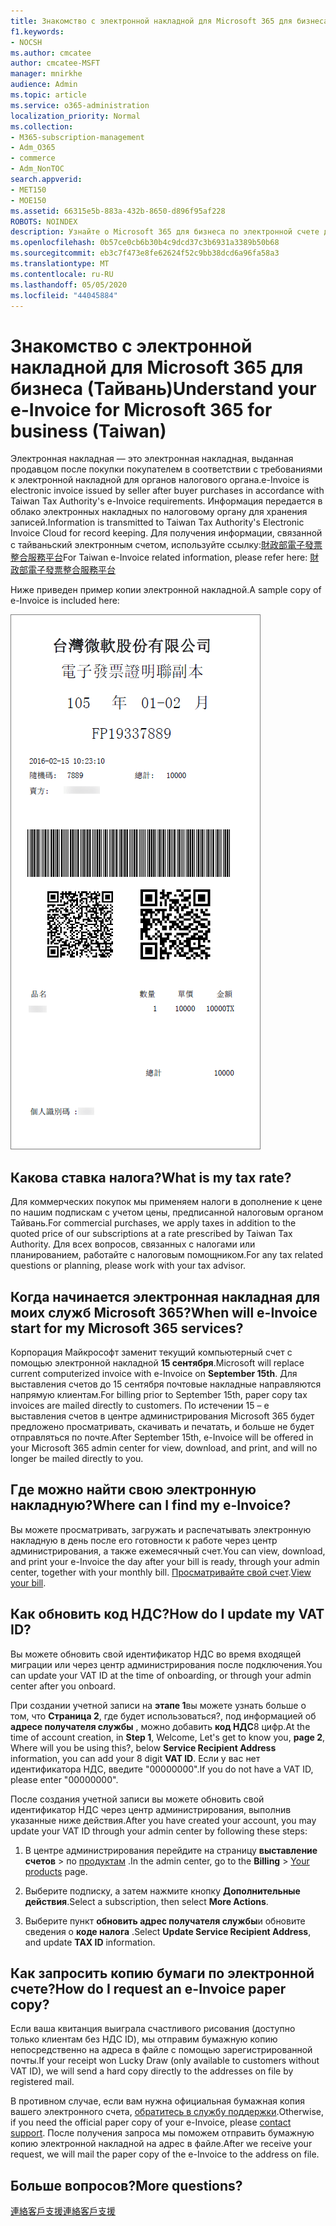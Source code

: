 ```yaml
---
title: Знакомство с электронной накладной для Microsoft 365 для бизнеса (Тайвань)
f1.keywords:
- NOCSH
ms.author: cmcatee
author: cmcatee-MSFT
manager: mnirkhe
audience: Admin
ms.topic: article
ms.service: o365-administration
localization_priority: Normal
ms.collection:
- M365-subscription-management
- Adm_O365
- commerce
- Adm_NonTOC
search.appverid:
- MET150
- MOE150
ms.assetid: 66315e5b-883a-432b-8650-d896f95af228
ROBOTS: NOINDEX
description: Узнайте о Microsoft 365 для бизнеса по электронной счете для Тайваня.
ms.openlocfilehash: 0b57ce0cb6b30b4c9dcd37c3b6931a3389b50b68
ms.sourcegitcommit: eb3c7f473e8fe62624f52c9bb38dcd6a96fa58a3
ms.translationtype: MT
ms.contentlocale: ru-RU
ms.lasthandoff: 05/05/2020
ms.locfileid: "44045884"
---
```

# <a name="understand-your-e-invoice-for-microsoft-365-for-business-taiwan"></a><span data-ttu-id="94e35-103">Знакомство с электронной накладной для Microsoft 365 для бизнеса (Тайвань)</span><span class="sxs-lookup"><span data-stu-id="94e35-103">Understand your e-Invoice for Microsoft 365 for business (Taiwan)</span></span>

<span data-ttu-id="94e35-104">Электронная накладная — это электронная накладная, выданная продавцом после покупки покупателем в соответствии с требованиями к электронной накладной для органов налогового органа.</span><span class="sxs-lookup"><span data-stu-id="94e35-104">e-Invoice is electronic invoice issued by seller after buyer purchases in accordance with Taiwan Tax Authority's e-Invoice requirements.</span></span> <span data-ttu-id="94e35-105">Информация передается в облако электронных накладных по налоговому органу для хранения записей.</span><span class="sxs-lookup"><span data-stu-id="94e35-105">Information is transmitted to Taiwan Tax Authority's Electronic Invoice Cloud for record keeping.</span></span> <span data-ttu-id="94e35-106">Для получения информации, связанной с тайваньский электронным счетом, используйте ссылку:<a href="https://www.einvoice.nat.gov.tw/" target="_blank">財政部電子發票整合服務平台</a></span><span class="sxs-lookup"><span data-stu-id="94e35-106">For Taiwan e-Invoice related information, please refer here: <a href="https://www.einvoice.nat.gov.tw/" target="_blank">財政部電子發票整合服務平台</a></span></span>
  
<span data-ttu-id="94e35-107">Ниже приведен пример копии электронной накладной.</span><span class="sxs-lookup"><span data-stu-id="94e35-107">A sample copy of e-Invoice is included here:</span></span>
  
![Тайваньский e – счет.](../../media/01a275ad-54a9-4b76-ac03-4b288508b161.png)
  
## <a name="what-is-my-tax-rate"></a><span data-ttu-id="94e35-109">Какова ставка налога?</span><span class="sxs-lookup"><span data-stu-id="94e35-109">What is my tax rate?</span></span>

<span data-ttu-id="94e35-110">Для коммерческих покупок мы применяем налоги в дополнение к цене по нашим подпискам с учетом цены, предписанной налоговым органом Тайвань.</span><span class="sxs-lookup"><span data-stu-id="94e35-110">For commercial purchases, we apply taxes in addition to the quoted price of our subscriptions at a rate prescribed by Taiwan Tax Authority.</span></span> <span data-ttu-id="94e35-111">Для всех вопросов, связанных с налогами или планированием, работайте с налоговым помощником.</span><span class="sxs-lookup"><span data-stu-id="94e35-111">For any tax related questions or planning, please work with your tax advisor.</span></span>
  
## <a name="when-will-e-invoice-start-for-my-microsoft-365-services"></a><span data-ttu-id="94e35-112">Когда начинается электронная накладная для моих служб Microsoft 365?</span><span class="sxs-lookup"><span data-stu-id="94e35-112">When will e-Invoice start for my Microsoft 365 services?</span></span>

<span data-ttu-id="94e35-113">Корпорация Майкрософт заменит текущий компьютерный счет с помощью электронной накладной **15 сентября**.</span><span class="sxs-lookup"><span data-stu-id="94e35-113">Microsoft will replace current computerized invoice with e-Invoice on **September 15th**.</span></span> <span data-ttu-id="94e35-114">Для выставления счетов до 15 сентября почтовые накладные направляются напрямую клиентам.</span><span class="sxs-lookup"><span data-stu-id="94e35-114">For billing prior to September 15th, paper copy tax invoices are mailed directly to customers.</span></span> <span data-ttu-id="94e35-115">По истечении 15 – е выставления счетов в центре администрирования Microsoft 365 будет предложено просматривать, скачивать и печатать, и больше не будет отправляться по почте.</span><span class="sxs-lookup"><span data-stu-id="94e35-115">After September 15th, e-Invoice will be offered in your Microsoft 365 admin center for view, download, and print, and will no longer be mailed directly to you.</span></span> 
  
## <a name="where-can-i-find-my-e-invoice"></a><span data-ttu-id="94e35-116">Где можно найти свою электронную накладную?</span><span class="sxs-lookup"><span data-stu-id="94e35-116">Where can I find my e-Invoice?</span></span>

<span data-ttu-id="94e35-117">Вы можете просматривать, загружать и распечатывать электронную накладную в день после его готовности к работе через центр администрирования, а также ежемесячный счет.</span><span class="sxs-lookup"><span data-stu-id="94e35-117">You can view, download, and print your e-Invoice the day after your bill is ready, through your admin center, together with your monthly bill.</span></span> <span data-ttu-id="94e35-118">[Просматривайте свой счет](view-your-bill-or-invoice.md).</span><span class="sxs-lookup"><span data-stu-id="94e35-118">[View your bill](view-your-bill-or-invoice.md).</span></span>
  
## <a name="how-do-i-update-my-vat-id"></a><span data-ttu-id="94e35-119">Как обновить код НДС?</span><span class="sxs-lookup"><span data-stu-id="94e35-119">How do I update my VAT ID?</span></span>

<span data-ttu-id="94e35-120">Вы можете обновить свой идентификатор НДС во время входящей миграции или через центр администрирования после подключения.</span><span class="sxs-lookup"><span data-stu-id="94e35-120">You can update your VAT ID at the time of onboarding, or through your admin center after you onboard.</span></span>
  
<span data-ttu-id="94e35-121">При создании учетной записи на **этапе 1**вы можете узнать больше о том, что **Страница 2**, где будет использоваться?, под информацией об **адресе получателя службы** , можно добавить **код НДС**8 цифр.</span><span class="sxs-lookup"><span data-stu-id="94e35-121">At the time of account creation, in **Step 1**, Welcome, Let's get to know you, **page 2**, Where will you be using this?, below **Service Recipient Address** information, you can add your 8 digit **VAT ID**.</span></span> <span data-ttu-id="94e35-122">Если у вас нет идентификатора НДС, введите "00000000".</span><span class="sxs-lookup"><span data-stu-id="94e35-122">If you do not have a VAT ID, please enter "00000000".</span></span>
  
<span data-ttu-id="94e35-123">После создания учетной записи вы можете обновить свой идентификатор НДС через центр администрирования, выполнив указанные ниже действия.</span><span class="sxs-lookup"><span data-stu-id="94e35-123">After you have created your account, you may update your VAT ID through your admin center by following these steps:</span></span>
  
1. <span data-ttu-id="94e35-124">В центре администрирования перейдите на страницу **выставление счетов** \> по <a href="https://go.microsoft.com/fwlink/p/?linkid=842054" target="_blank">продуктам</a> .</span><span class="sxs-lookup"><span data-stu-id="94e35-124">In the admin center, go to the **Billing** \> <a href="https://go.microsoft.com/fwlink/p/?linkid=842054" target="_blank">Your products</a> page.</span></span>
    
2. <span data-ttu-id="94e35-125">Выберите подписку, а затем нажмите кнопку **Дополнительные действия**.</span><span class="sxs-lookup"><span data-stu-id="94e35-125">Select a subscription, then select **More Actions**.</span></span>
    
3. <span data-ttu-id="94e35-126">Выберите пункт **обновить адрес получателя службы**и обновите сведения о **коде налога** .</span><span class="sxs-lookup"><span data-stu-id="94e35-126">Select **Update Service Recipient Address**, and update **TAX ID** information.</span></span> 
    
## <a name="how-do-i-request-an-e-invoice-paper-copy"></a><span data-ttu-id="94e35-127">Как запросить копию бумаги по электронной счете?</span><span class="sxs-lookup"><span data-stu-id="94e35-127">How do I request an e-Invoice paper copy?</span></span>

<span data-ttu-id="94e35-128">Если ваша квитанция выиграла счастливого рисования (доступно только клиентам без НДС ID), мы отправим бумажную копию непосредственно на адреса в файле с помощью зарегистрированной почты.</span><span class="sxs-lookup"><span data-stu-id="94e35-128">If your receipt won Lucky Draw (only available to customers without VAT ID), we will send a hard copy directly to the addresses on file by registered mail.</span></span>
  
<span data-ttu-id="94e35-129">В противном случае, если вам нужна официальная бумажная копия вашего электронного счета, [обратитесь в службу поддержки](../../admin/contact-support-for-business-products.md).</span><span class="sxs-lookup"><span data-stu-id="94e35-129">Otherwise, if you need the official paper copy of your e-Invoice, please [contact support](../../admin/contact-support-for-business-products.md).</span></span> <span data-ttu-id="94e35-130">После получения запроса мы поможем отправить бумажную копию электронной накладной на адрес в файле.</span><span class="sxs-lookup"><span data-stu-id="94e35-130">After we receive your request, we will mail the paper copy of the e-Invoice to the address on file.</span></span>
  
## <a name="more-questions"></a><span data-ttu-id="94e35-131">Больше вопросов?</span><span class="sxs-lookup"><span data-stu-id="94e35-131">More questions?</span></span>

[<span data-ttu-id="94e35-132">連絡客戶支援</span><span class="sxs-lookup"><span data-stu-id="94e35-132">連絡客戶支援</span></span>](../../admin/contact-support-for-business-products.md)